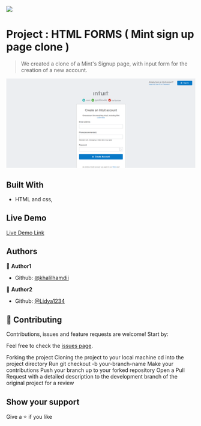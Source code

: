 ![](https://img.shields.io/badge/Microverse-blueviolet)

# Project : HTML FORMS ( Mint sign up page clone ) 

> We created a clone of a Mint's Signup page, with input form for the creation of a new account.

![screenshot](./app_screenshot.png)

## Built With

- HTML and css,

## Live Demo

[Live Demo Link](https://rawcdn.githack.com/Lidya1234/HTML_FORMS/e7766389db3bd9c65882b551822a9463d20630cf/index.html)

## Authors

👤 **Author1**

- Github: [@khalilhamdii](https://github.com/khalilhamdii)

👤 **Author2**

- Github: [@Lidya1234](https://github.com/Lidya1234)

## 🤝 Contributing

Contributions, issues and feature requests are welcome! Start by:

Feel free to check the [issues page](issues/).

Forking the project
Cloning the project to your local machine
cd into the project directory
Run git checkout -b your-branch-name
Make your contributions
Push your branch up to your forked repository
Open a Pull Request with a detailed description to the development branch of the original project for a review

## Show your support

Give a ⭐️ if you like
